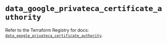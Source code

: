 # `data_google_privateca_certificate_authority`

Refer to the Terraform Registry for docs: [`data_google_privateca_certificate_authority`](https://registry.terraform.io/providers/hashicorp/google/6.16.0/docs/data-sources/privateca_certificate_authority).

